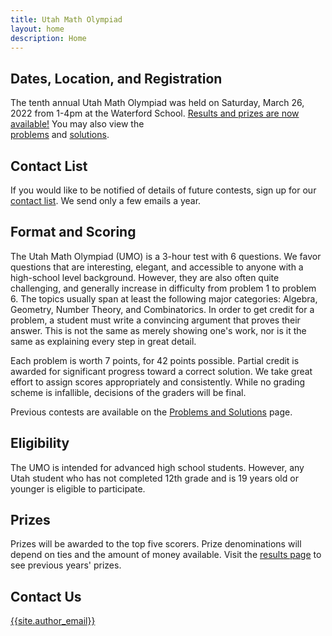 ```yaml
---
title: Utah Math Olympiad
layout: home
description: Home
---
```


## Dates, Location, and Registration

The tenth annual Utah Math Olympiad was held on Saturday, March 26, 2022 from 1-4pm at the Waterford School.
[Results and prizes are now available!](results)
You may also view the  
[problems](/doc/2022UtahMathOlympiad.pdf)
and [solutions](/doc/2022UtahMathOlympiadSolutions.pdf).


<!-- HTML for registration link 
<center><span>
<a class="registerlink" href="https://docs.google.com/forms/d/e/1FAIpQLSer0-iSy5S8xL-8aTY_2vML03bB-qXyJSqIzuZM77klUHwCkg/viewform?usp=sf_link">REGISTER HERE</a>
</span></center>-->

## Contact List

If you would like to be notified of details of future contests, sign up for our [contact list](https://forms.gle/64Ns5xXmiR6GHraJ7). We send only a few emails a year.

## Format and Scoring

The Utah Math Olympiad (UMO) is a 3-hour test with 6 questions. We favor questions that are interesting, elegant, and accessible to anyone with a high-school level background. However, they are also often quite challenging, and generally increase in difficulty from problem 1 to problem 6. The topics usually span at least the following major categories: Algebra, Geometry, Number Theory, and Combinatorics. In order to get credit for a problem, a student must write a convincing argument that proves their answer. This is not the same as merely showing one's work, nor is it the same as explaining every step in great detail.

Each problem is worth 7 points, for 42 points possible. Partial credit is awarded for significant progress toward a correct solution. We take great effort to assign scores appropriately and consistently. While no grading scheme is infallible, decisions of the graders will be final.

Previous contests are available on the [Problems and Solutions](problems) page.

## Eligibility

The UMO is intended for advanced high school students. However, any Utah student who has not completed 12th grade and is 19 years old or younger is eligible to participate.

## Prizes

Prizes will be awarded to the top five scorers. Prize denominations will depend on ties and the amount of money available. Visit the [results page](results) to see previous years' prizes.

## Contact Us

[{{site.author_email}}](mailto:{{site.author_email}})
